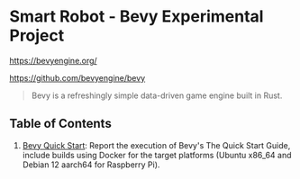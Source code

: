 # Smart Robot - Bevy Experimental Project

<https://bevyengine.org/>

<https://github.com/bevyengine/bevy>

> Bevy is a refreshingly simple data-driven game engine built in Rust.


## Table of Contents

1. [Bevy Quick Start](./bevy-quick-start.md): Report the execution of Bevy's The Quick Start Guide, include builds using Docker for the target platforms (Ubuntu x86_64 and Debian 12 aarch64 for Raspberry Pi).
